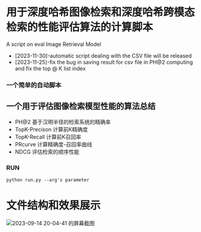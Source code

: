 # 用于深度哈希图像检索和深度哈希跨模态检索的性能评估算法的计算脚本
A script on eval Image Retrieval Model
* [2023-11-30]-automatic script dealing with the CSV file will be released
* [2023-11-25]-fix the bug in saving result for csv file in PH@2 computing and fix the top @ K list index

### 一个简单的自动脚本
## 一个用于评估图像检索模型性能的算法总结
* PH@2 基于汉明半径的检索系统的精确率
* TopK-Precison 计算前K精确度
* TopK-Recall 计算前K召回率
* PRcurve 计算精确度-召回率曲线
* NDCG 评估检索的顺序性能
### RUN
```shell
python run.py --arg's parameter
```
# 文件结构和效果展示
![2023-09-14 20-04-41 的屏幕截图](https://github.com/Mahiro2211/Eval_Image_Retrieval/assets/130811701/5bafc9c9-a2e0-486d-a94f-21f3a6378c1e)
